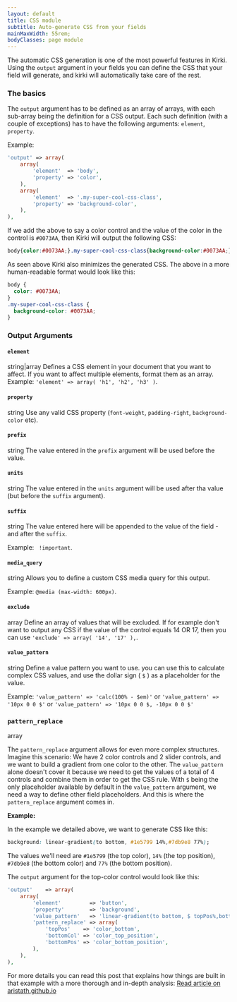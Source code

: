 ```yaml
---
layout: default
title: CSS module
subtitle: Auto-generate CSS from your fields
mainMaxWidth: 55rem;
bodyClasses: page module
---
```


The automatic CSS generation is one of the most powerful features in Kirki. Using the `output` argument in your fields you can define the CSS that your field will generate, and kirki will automatically take care of the rest.

### The basics

The `output` argument has to be defined as an array of arrays, with each sub-array being the definition for a CSS output. Each such definition (with a couple of exceptions) has to have the following arguments: `element`, `property`.

Example:

```php
'output' => array(
	array(
		'element'  => 'body',
		'property' => 'color',
	),
	array(
		'element'  => '.my-super-cool-css-class',
		'property' => 'background-color',
	),
),
```

If we add the above to say a color control and the value of the color in the control is `#0073AA`, then Kirki will output the following CSS:

```css
body{color:#0073AA;}.my-super-cool-css-class{background-color:#0073AA;}
```

As seen above Kirki also minimizes the generated CSS. The above in a more human-readable format would look like this:

```css
body {
  color: #0073AA;
}
.my-super-cool-css-class {
  background-color: #0073AA;
}
```

### Output Arguments

#### `element`

<span class="warning label">string|array</span>
Defines a CSS element in your document that you want to affect. If you want to affect multiple elements, format them as an array. Example: `'element' => array( 'h1', 'h2', 'h3' )`.

#### `property`

<span class="success label">string</span>
Use any valid CSS property (`font-weight`, `padding-right`, `background-color` etc).

#### `prefix`

<span class="success label">string</span>
The value entered in the `prefix` argument will be used before the value.

#### `units`

<span class="success label">string</span>
The value entered in the `units` argument will be used after tha value (but before the `suffix` argument).

#### `suffix`

<span class="success label">string</span>
The value entered here will be appended to the value of the field - and after the `suffix`.

Example: ` !important`.

#### `media_query`

<span class="success label">string</span>
Allows you to define a custom CSS media query for this output.

Example: `@media (max-width: 600px)`.

#### `exclude`

<span class="warning label">array</span>
Define an array of values that will be excluded. If for example don't want to output any CSS if the value of the control equals 14 OR 17, then you can use `'exclude' => array( '14', '17' ),`.

#### `value_pattern`

<span class="success label">string</span>
Define a value pattern you want to use. you can use this to calculate complex CSS values, and use the dollar sign ( `$` ) as a placeholder for the value.

Example: `'value_pattern' => 'calc(100% - $em)'` or `'value_pattern' => '10px 0 0 $'` or `'value_pattern' => '10px 0 0 $, -10px 0 0 $'`

### `pattern_replace`

<span class="warning label">array</span>

The `pattern_replace` argument allows for even more complex structures. Imagine this scenario: We have 2 color controls and 2 slider controls, and we want to build a gradient from one color to the other. The `value_pattern` alone doesn't cover it because we need to get the values of a total of 4 controls and combine them in order to get the CSS rule. With `$` being the only placeholder available by default in the `value_pattern` argument, we need a way to define other field placeholders. And this is where the `pattern_replace` argument comes in.

**Example:**

In the example we detailed above, we want to generate CSS like this:
```css
background: linear-gradient(to bottom, #1e5799 14%,#7db9e8 77%);
```
The values we'll need are `#1e5799` (the top color), `14%` (the top position), `#7db9e8` (the bottom color) and `77%` (the bottom position).

The `output` argument for the top-color control would look like this:

```php
'output'    => array(
	array(
		'element'         => 'button',
		'property'        => 'background',
		'value_pattern'   => 'linear-gradient(to bottom, $ topPos%,bottomCol bottomPos%)',
		'pattern_replace' => array(
			'topPos'    => 'color_bottom',
			'bottomCol' => 'color_top_position',
			'bottomPos' => 'color_bottom_position',
		),
	),
),
```

For more details you can read this post that explains how things are built in that example with a more thorough and in-depth analysis: [Read article on aristath.github.io](http://aristath.github.io/wordpress/customizer/2017/07/04/customizer-output-part-2.html)
